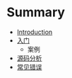 # Summary

* [Introduction](README.md)
* [入门](rumen_md.md)
   * 案例
* [源码分析](yuan_ma_fen_xi.md)
* [常见错误](chang_jian_cuo_wu.md)

